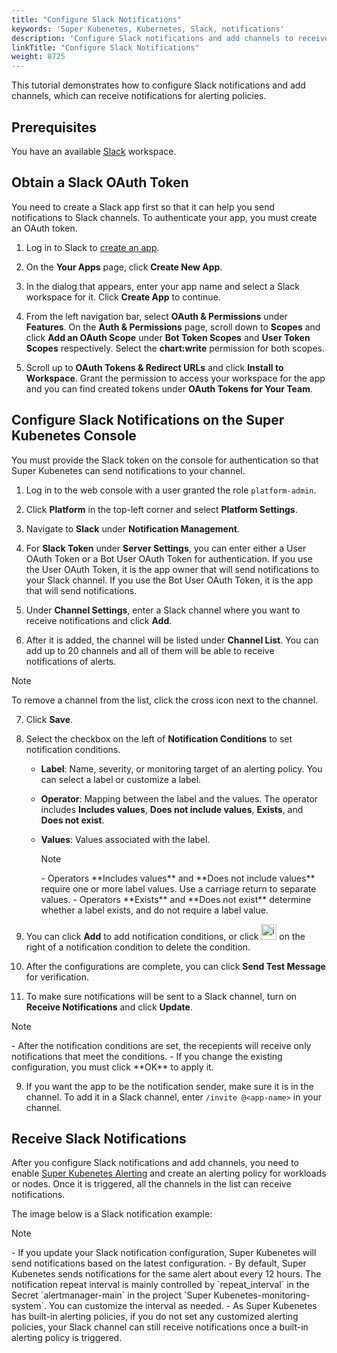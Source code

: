 ```yaml
---
title: "Configure Slack Notifications"
keywords: 'Super Kubenetes, Kubernetes, Slack, notifications'
description: 'Configure Slack notifications and add channels to receive notifications from alerting policies, kube-events, and kube-auditing.'
linkTitle: "Configure Slack Notifications"
weight: 8725
---
```


This tutorial demonstrates how to configure Slack notifications and add channels, which can receive notifications for alerting policies.

## Prerequisites

You have an available [Slack](https://slack.com/) workspace.

## Obtain a Slack OAuth Token

You need to create a Slack app first so that it can help you send notifications to Slack channels. To authenticate your app, you must create an OAuth token.

1. Log in to Slack to [create an app](https://api.slack.com/apps).

2. On the **Your Apps** page, click **Create New App**.

3. In the dialog that appears, enter your app name and select a Slack workspace for it. Click **Create App** to continue.

4. From the left navigation bar, select **OAuth & Permissions** under **Features**. On the **Auth & Permissions** page, scroll down to **Scopes** and click **Add an OAuth Scope** under **Bot Token Scopes** and **User Token Scopes** respectively. Select the **chart:write** permission for both scopes.

5. Scroll up to **OAuth Tokens & Redirect URLs** and click **Install to Workspace**. Grant the permission to access your workspace for the app and you can find created tokens under **OAuth Tokens for Your Team**.

## Configure Slack Notifications on the Super Kubenetes Console

You must provide the Slack token on the console for authentication so that Super Kubenetes can send notifications to your channel.

1. Log in to the web console with a user granted the role `platform-admin`.

2. Click **Platform** in the top-left corner and select **Platform Settings**.

3. Navigate to **Slack** under **Notification Management**.

4. For **Slack Token** under **Server Settings**, you can enter either a User OAuth Token or a Bot User OAuth Token for authentication. If you use the User OAuth Token, it is the app owner that will send notifications to your Slack channel. If you use the Bot User OAuth Token, it is the app that will send notifications.

5. Under **Channel Settings**, enter a Slack channel where you want to receive notifications and click **Add**.

6. After it is added, the channel will be listed under **Channel List**. You can add up to 20 channels and all of them will be able to receive notifications of alerts.

  <div className="notices note">
    <p>Note</p>
    <div>
      To remove a channel from the list, click the cross icon next to the channel.
    </div>
  </div>


7. Click **Save**.

8. Select the checkbox on the left of **Notification Conditions** to set notification conditions.

    - **Label**: Name, severity, or monitoring target of an alerting policy. You can select a label or customize a label.
    - **Operator**: Mapping between the label and the values. The operator includes **Includes values**, **Does not include values**, **Exists**, and **Does not exist**.
    - **Values**: Values associated with the label.

      <div className="notices note">
        <p>Note</p>
        <div>
          - Operators **Includes values** and **Does not include values** require one or more label values. Use a carriage return to separate values.
          - Operators **Exists** and **Does not exist** determine whether a label exists, and do not require a label value.
        </div>
      </div>

9. You can click **Add** to add notification conditions, or click <img src="/dist/assets/docs/v3.3/common-icons/trashcan.png" width='25' height='25' alt="icon" /> on the right of a notification condition to delete the condition.

10. After the configurations are complete, you can click **Send Test Message** for verification.

11. To make sure notifications will be sent to a Slack channel, turn on **Receive Notifications** and click **Update**.

<div className="notices note">
  <p>Note</p>
  <div>
    - After the notification conditions are set, the recepients will receive only notifications that meet the conditions.
    - If you change the existing configuration, you must click **OK** to apply it.
  </div>
</div>

9. If you want the app to be the notification sender, make sure it is in the channel. To add it in a Slack channel, enter `/invite @<app-name>` in your channel.

## Receive Slack Notifications

After you configure Slack notifications and add channels, you need to enable [Super Kubenetes Alerting](../../../../pluggable-components/alerting/) and create an alerting policy for workloads or nodes. Once it is triggered, all the channels in the list can receive notifications.

The image below is a Slack notification example:

<div className="notices note">
  <p>Note</p>
  <div>
    - If you update your Slack notification configuration, Super Kubenetes will send notifications based on the latest configuration.
    - By default, Super Kubenetes sends notifications for the same alert about every 12 hours. The notification repeat interval is mainly controlled by `repeat_interval` in the Secret `alertmanager-main` in the project `Super Kubenetes-monitoring-system`. You can customize the interval as needed.
    - As Super Kubenetes has built-in alerting policies, if you do not set any customized alerting policies, your Slack channel can still receive notifications once a built-in alerting policy is triggered.
  </div>
</div>
